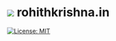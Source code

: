 ![](https://robohash.org/rohithakrishna) rohithkrishna.in
======================
[![License: MIT](https://img.shields.io/badge/License-MIT-blue.svg)](https://opensource.org/licenses/MIT)
